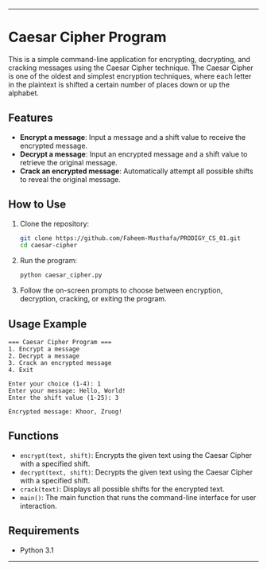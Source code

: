 

---

# Caesar Cipher Program

This is a simple command-line application for encrypting, decrypting, and cracking messages using the Caesar Cipher technique. The Caesar Cipher is one of the oldest and simplest encryption techniques, where each letter in the plaintext is shifted a certain number of places down or up the alphabet.

## Features

- **Encrypt a message**: Input a message and a shift value to receive the encrypted message.
- **Decrypt a message**: Input an encrypted message and a shift value to retrieve the original message.
- **Crack an encrypted message**: Automatically attempt all possible shifts to reveal the original message.

## How to Use

1. Clone the repository:

   ```bash
   git clone https://github.com/Faheem-Musthafa/PRODIGY_CS_01.git
   cd caesar-cipher
   ```

2. Run the program:

   ```bash
   python caesar_cipher.py
   ```

3. Follow the on-screen prompts to choose between encryption, decryption, cracking, or exiting the program.

## Usage Example

```
=== Caesar Cipher Program ===
1. Encrypt a message
2. Decrypt a message
3. Crack an encrypted message
4. Exit

Enter your choice (1-4): 1
Enter your message: Hello, World!
Enter the shift value (1-25): 3

Encrypted message: Khoor, Zruog!
```

## Functions

- `encrypt(text, shift)`: Encrypts the given text using the Caesar Cipher with a specified shift.
- `decrypt(text, shift)`: Decrypts the given text using the Caesar Cipher with a specified shift.
- `crack(text)`: Displays all possible shifts for the encrypted text.
- `main()`: The main function that runs the command-line interface for user interaction.

## Requirements

- Python 3.1
---
